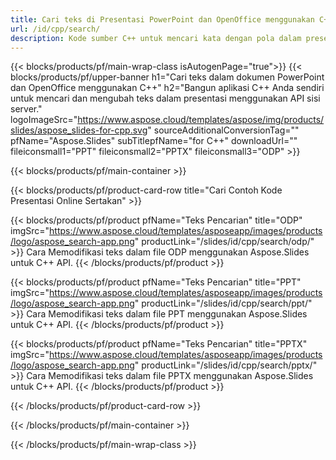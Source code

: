 ```yaml
---
title: Cari teks di Presentasi PowerPoint dan OpenOffice menggunakan C++
url: /id/cpp/search/
description: Kode sumber C++ untuk mencari kata dengan pola dalam presentasi PowerPoint dan OpenOffice™
---
```


{{< blocks/products/pf/main-wrap-class isAutogenPage="true">}}
{{< blocks/products/pf/upper-banner h1="Cari teks dalam dokumen PowerPoint dan OpenOffice menggunakan C++" h2="Bangun aplikasi C++ Anda sendiri untuk mencari dan mengubah teks dalam presentasi menggunakan API sisi server." logoImageSrc="https://www.aspose.cloud/templates/aspose/img/products/slides/aspose_slides-for-cpp.svg" sourceAdditionalConversionTag="" pfName="Aspose.Slides" subTitlepfName="for C++" downloadUrl="" fileiconsmall1="PPT" fileiconsmall2="PPTX" fileiconsmall3="ODP" >}}

{{< blocks/products/pf/main-container >}}

{{< blocks/products/pf/product-card-row title="Cari Contoh Kode Presentasi Online Sertakan" >}}

{{< blocks/products/pf/product pfName="Teks Pencarian" title="ODP" imgSrc="https://www.aspose.cloud/templates/asposeapp/images/products/logo/aspose_search-app.png" productLink="/slides/id/cpp/search/odp/" >}}
Cara Memodifikasi teks dalam file ODP menggunakan Aspose.Slides untuk C++ API.
{{< /blocks/products/pf/product >}}

{{< blocks/products/pf/product pfName="Teks Pencarian" title="PPT" imgSrc="https://www.aspose.cloud/templates/asposeapp/images/products/logo/aspose_search-app.png" productLink="/slides/id/cpp/search/ppt/" >}}
Cara Memodifikasi teks dalam file PPT menggunakan Aspose.Slides untuk C++ API.
{{< /blocks/products/pf/product >}}

{{< blocks/products/pf/product pfName="Teks Pencarian" title="PPTX" imgSrc="https://www.aspose.cloud/templates/asposeapp/images/products/logo/aspose_search-app.png" productLink="/slides/id/cpp/search/pptx/" >}}
Cara Memodifikasi teks dalam file PPTX menggunakan Aspose.Slides untuk C++ API.
{{< /blocks/products/pf/product >}}



{{< /blocks/products/pf/product-card-row >}}

{{< /blocks/products/pf/main-container >}}
    
{{< /blocks/products/pf/main-wrap-class >}}